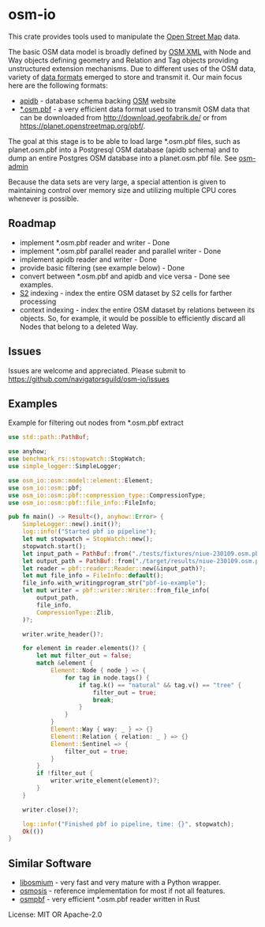 # osm-io

This crate provides tools used to manipulate the [Open Street Map](https://wiki.openstreetmap.org/wiki/Main_Page)
data.

The basic OSM data model is broadly defined by [OSM XML](https://wiki.openstreetmap.org/wiki/OSM_XML)
with Node and Way objects defining geometry and Relation and Tag objects providing unstructured
extension mechanisms. Due to different uses of the OSM data, variety of
[data formats](https://wiki.openstreetmap.org/wiki/Databases_and_data_access_APIs) emerged to
store and transmit it.
Our main focus here are the following formats:
* [apidb](https://wiki.openstreetmap.org/wiki/Openstreetmap-website/Database_schema) - database
schema backing [OSM](https://www.openstreetmap.org/) website
* [*.osm.pbf](https://wiki.openstreetmap.org/wiki/PBF_Format) - a very efficient data format
used to transmit OSM data that can be downloaded from http://download.geofabrik.de/ or from
https://planet.openstreetmap.org/pbf/.

The goal at this stage is to be able to load large *.osm.pbf files, such as planet.osm.pbf into a
Postgresql OSM database (apidb schema) and to dump an entire Postgres OSM database into a
planet.osm.pbf file. See [osm-admin](https://github.com/navigatorsguild/osm-admin)

Because the data sets are very large, a special attention is given to maintaining control over
memory size and utilizing multiple CPU cores whenever is possible.

## Roadmap
* implement *.osm.pbf reader and writer - Done
* implement *.osm.pbf parallel reader and parallel writer - Done
* implement apidb reader and writer - Done
* provide basic filtering (see example below) - Done
* convert between *.osm.pbf and apidb and vice versa - Done see examples.
* [S2](http://s2geometry.io/) indexing - index the entire OSM dataset by S2 cells for farther
processing
* context indexing - index the entire OSM dataset by relations between its objects. So, for
example, it would be possible to efficiently discard all Nodes that belong to a deleted Way.

## Issues
Issues are welcome and appreciated. Please submit to https://github.com/navigatorsguild/osm-io/issues

## Examples
Example for filtering out nodes from *.osm.pbf extract
```rust
use std::path::PathBuf;

use anyhow;
use benchmark_rs::stopwatch::StopWatch;
use simple_logger::SimpleLogger;

use osm_io::osm::model::element::Element;
use osm_io::osm::pbf;
use osm_io::osm::pbf::compression_type::CompressionType;
use osm_io::osm::pbf::file_info::FileInfo;

pub fn main() -> Result<(), anyhow::Error> {
    SimpleLogger::new().init()?;
    log::info!("Started pbf io pipeline");
    let mut stopwatch = StopWatch::new();
    stopwatch.start();
    let input_path = PathBuf::from("./tests/fixtures/niue-230109.osm.pbf");
    let output_path = PathBuf::from("./target/results/niue-230109.osm.pbf");
    let reader = pbf::reader::Reader::new(&input_path)?;
    let mut file_info = FileInfo::default();
    file_info.with_writingprogram_str("pbf-io-example");
    let mut writer = pbf::writer::Writer::from_file_info(
        output_path,
        file_info,
        CompressionType::Zlib,
    )?;

    writer.write_header()?;

    for element in reader.elements()? {
        let mut filter_out = false;
        match &element {
            Element::Node { node } => {
                for tag in node.tags() {
                    if tag.k() == "natural" && tag.v() == "tree" {
                        filter_out = true;
                        break;
                    }
                }
            }
            Element::Way { way: _ } => {}
            Element::Relation { relation: _ } => {}
            Element::Sentinel => {
                filter_out = true;
            }
        }
        if !filter_out {
            writer.write_element(element)?;
        }
    }

    writer.close()?;

    log::info!("Finished pbf io pipeline, time: {}", stopwatch);
    Ok(())
}
```

## Similar Software
* [libosmium](https://osmcode.org/libosmium/) - very fast and very mature with a Python wrapper.
* [osmosis](https://wiki.openstreetmap.org/wiki/Osmosis) - reference implementation for most if
not all features.
* [osmpbf](https://crates.io/crates/osmpbf) - very efficient *.osm.pbf reader written in Rust


License: MIT OR Apache-2.0

